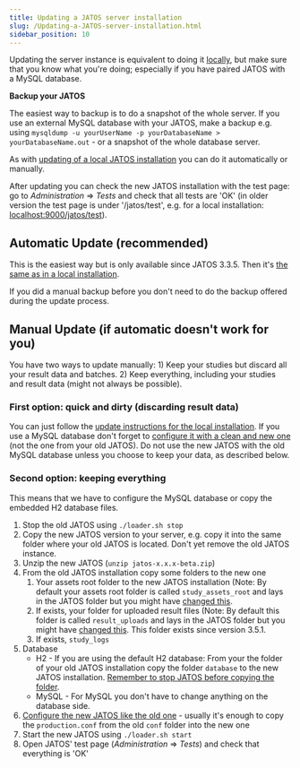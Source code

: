```yaml
---
title: Updating a JATOS server installation
slug: /Updating-a-JATOS-server-installation.html
sidebar_position: 10
---
```


Updating the server instance is equivalent to doing it [locally](Update-JATOS.html), but make sure that you know what you're doing; especially if you have paired JATOS with a MySQL database.

**Backup your JATOS**

The easiest way to backup is to do a snapshot of the whole server. If you use an external MySQL database with your JATOS, make a backup e.g. using `mysqldump -u yourUserName -p yourDatabaseName > yourDatabaseName.out` - or a snapshot of the whole database server.

As with [updating of a local JATOS installation](Update-JATOS.html) you can do it automatically or manually.

After updating you can check the new JATOS installation with the test page: go to _Administration_ ⇒ _Tests_ and check that all tests are 'OK' (in older version the test page is under '/jatos/test', e.g. for a local installation: [localhost:9000/jatos/test](http://localhost:9000/jatos/test)).


## Automatic Update (recommended)

This is the easiest way but is only available since JATOS 3.3.5. Then it's [the same as in a local installation](Update-JATOS.html#automatic-updates).

If you did a manual backup before you don't need to do the backup offered during the update process.

## Manual Update (if automatic doesn't work for you)

You have two ways to update manually: 1) Keep your studies but discard all your result data and batches. 2) Keep everything, including your studies and result data (might not always be possible).

### First option: quick and dirty (discarding result data)

You can just follow the [update instructions for the local installation](Update-JATOS.html#first-easy-way-discarding-your-result-data). If you use a MySQL database don't forget to [configure it with a clean and new one](Configure-JATOS-on-a-Server.html) (not the one from your old JATOS). Do not use the new JATOS with the old MySQL database unless you choose to keep your data, as described below.

### Second option: keeping everything

This means that we have to configure the MySQL database or copy the embedded H2 database files.

1. Stop the old JATOS using `./loader.sh stop` 
1. Copy the new JATOS version to your server, e.g. copy it into the same folder where your old JATOS is located. Don't yet remove the old JATOS instance. 
1. Unzip the new JATOS (`unzip jatos-x.x.x-beta.zip`)
1. From the old JATOS installation copy some folders to the new one
   1. Your assets root folder to the new JATOS installation (Note: By default your assets root folder is called `study_assets_root` and lays in the JATOS folder but you might have [changed this](Configure-JATOS-on-a-Server.html).
   1. If exists, your folder for uploaded result files (Note: By default this folder is called `result_uploads` and lays in the JATOS folder but you might have [changed this](Configure-JATOS-on-a-Server.html). This folder exists since version 3.5.1.
   1. If exists, `study_logs`
1. Database
   * H2 - If you are using the default H2 database: From your the folder of your old JATOS installation copy the folder `database` to the new JATOS installation. [Remember to stop JATOS before copying the folder](Troubleshooting.html#database-is-corrupted).
   * MySQL - For MySQL you don't have to change anything on the database side.
1. [Configure the new JATOS like the old one](Configure-JATOS-on-a-Server.html) - usually it's enough to copy the `production.conf` from the old `conf` folder into the new one
1. Start the new JATOS using `./loader.sh start`
1. Open JATOS' test page (_Administration_ ⇒ _Tests_) and check that everything is 'OK'
 
